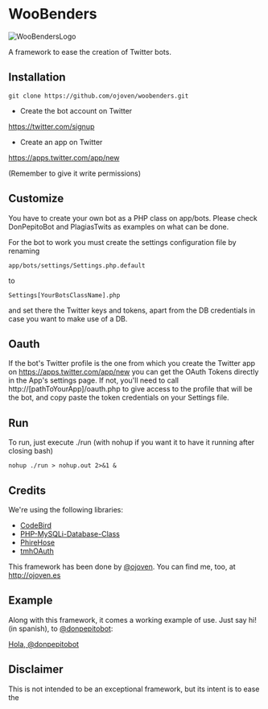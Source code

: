 WooBenders
==============
![WooBendersLogo](http://ojoven.es/wp-content/uploads/2014/11/woobenders1.png "WooBenders Logo")

A framework to ease the creation of Twitter bots.


Installation
------------------

    git clone https://github.com/ojoven/woobenders.git


* Create the bot account on Twitter

https://twitter.com/signup

* Create an app on Twitter

https://apps.twitter.com/app/new

(Remember to give it write permissions)

Customize
------------------
You have to create your own bot as a PHP class on app/bots. Please check DonPepitoBot and PlagiasTwits as examples on what can be done.

For the bot to work you must create the settings configuration file by renaming

    app/bots/settings/Settings.php.default

to

    Settings[YourBotsClassName].php

and set there the Twitter keys and tokens, apart from the DB credentials in case you want to make use of a DB.

Oauth
------------------
If the bot's Twitter profile is the one from which you create the Twitter app on https://apps.twitter.com/app/new
you can get the OAuth Tokens directly in the App's settings page. If not, you'll need to call
http://[pathToYourApp]/oauth.php to give access to the profile that will be the bot, and copy paste the
token credentials on your Settings file.

Run
------------------
To run, just execute ./run (with nohup if you want it to have it running after closing bash)

    nohup ./run > nohup.out 2>&1 &

Credits
------------------

We're using the following libraries:

* [CodeBird](https://github.com/jublonet/codebird-php)
* [PHP-MySQLi-Database-Class](https://github.com/joshcam/PHP-MySQLi-Database-Class)
* [PhireHose](https://github.com/fennb/phirehose)
* [tmhOAuth](https://github.com/themattharris/tmhOAuth)

This framework has been done by [@ojoven](http://twitter.com/ojoven). You can find me, too, at http://ojoven.es

Example
----------------
Along with this framework, it comes a working example of use. Just say hi! (in spanish), to [@donpepitobot](http://twitter.com/donpepitobot):

[Hola, @donpepitobot](https://twitter.com/intent/tweet?text=Hola,+@donpepitobot)

Disclaimer
----------------
This is not intended to be an exceptional framework, but its intent is to ease the
